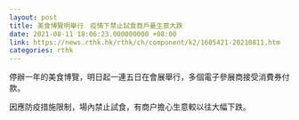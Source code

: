 ```yaml
---
layout: post
title: 美食博覽明舉行　疫情下禁止試食商戶憂生意大跌
date: 2021-08-11 18:06:23.000000000 +08:00
link: https://news.rthk.hk/rthk/ch/component/k2/1605421-20210811.htm
categories: rthk
---
```


停辦一年的美食博覽，明日起一連五日在會展舉行，多個電子參展商接受消費券付款。

因應防疫措施限制，場內禁止試食，有商户擔心生意較以往大幅下跌。
